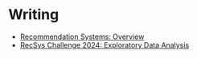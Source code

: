 # Writing
* [Recommendation Systems: Overview](./posts/recsys_overview.md)
* [RecSys Challenge 2024: Exploratory Data Analysis](./posts/recsys_2024_eda.md)



